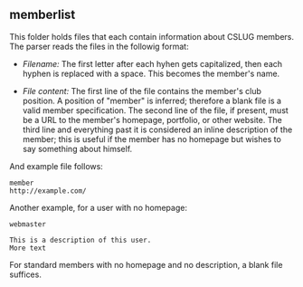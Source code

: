 memberlist
----------
This folder holds files that each contain information about CSLUG members. The
parser reads the files in the followig format:

* *Filename:* The first letter after each hyhen gets capitalized, then each
  hyphen is replaced with a space. This becomes the member's name.

* *File content:* The first line of the file contains the member's club
  position. A position of "member" is inferred; therefore a blank file is a
  valid member specification. The second line of the file, if present, must be
  a URL to the member's homepage, portfolio, or other website. The third line
  and everything past it is considered an inline description of the member; this
  is useful if the member has no homepage but wishes to say something about
  himself.

And example file follows:

	member
	http://example.com/

Another example, for a user with no homepage:

	webmaster
	
	This is a description of this user.
	More text

For standard members with no homepage and no description, a blank file suffices.
